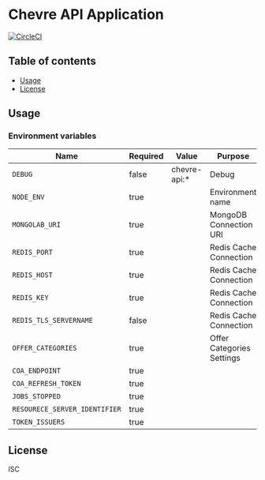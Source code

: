 # Chevre API Application

[![CircleCI](https://circleci.com/gh/chevre-jp/api.svg?style=svg)](https://circleci.com/gh/chevre-jp/api)

## Table of contents

* [Usage](#usage)
* [License](#license)

## Usage

### Environment variables

| Name                          | Required | Value        | Purpose                   |
| ----------------------------- | -------- | ------------ | ------------------------- |
| `DEBUG`                       | false    | chevre-api:* | Debug                     |
| `NODE_ENV`                    | true     |              | Environment name          |
| `MONGOLAB_URI`                | true     |              | MongoDB Connection URI    |
| `REDIS_PORT`                  | true     |              | Redis Cache Connection    |
| `REDIS_HOST`                  | true     |              | Redis Cache Connection    |
| `REDIS_KEY`                   | true     |              | Redis Cache Connection    |
| `REDIS_TLS_SERVERNAME`        | false    |              | Redis Cache Connection    |
| `OFFER_CATEGORIES`            | true     |              | Offer Categories Settings |
| `COA_ENDPOINT`                | true     |              |                           |
| `COA_REFRESH_TOKEN`           | true     |              |                           |
| `JOBS_STOPPED`                | true     |              |                           |
| `RESOURECE_SERVER_IDENTIFIER` | true     |              |                           |
| `TOKEN_ISSUERS`               | true     |              |                           |

## License

ISC
